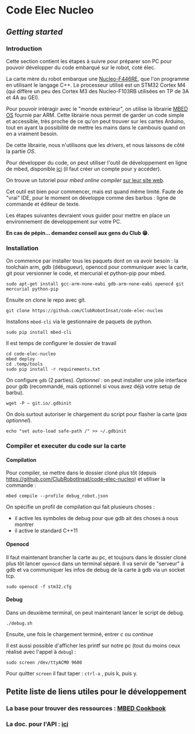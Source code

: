 # Code Elec Nucleo

## *Getting started*

### Introduction 

Cette section contient les étapes à suivre pour préparer son PC pour pouvoir développer du code embarqué sur le robot, coté élec. 

La carte mère du robot embarque une [Nucleo-F446RE](http://www.st.com/en/evaluation-tools/nucleo-f446re.html), que l'on programme en utilisant le langage C++. Le processeur utilisé est un STM32 Cortex M4 (qui diffère un peu des Cortex M3 des Nucleo-F103RB utilisées en TP de 3A et 4A au GEI). 

Pour pouvoir intéragir avec le "monde extérieur", on utilise la librairie [MBED OS](https://os.mbed.com/) fournie par ARM. 
Cette librairie nous permet de garder un code simple et accessible, très proche de ce qu'on peut trouver sur les cartes Arduino, 
tout en ayant la possibilité de mettre les mains dans le cambouis quand on en a vraiment besoin. 

De cette librairie, nous n'utilisons que les *drivers*, et nous laissons de côté la partie *OS*. 

Pour développer du code, on peut utiliser l'outil de développement en ligne de mbed, disponible [ici](https://os.mbed.com/compiler/) (il faut créer un compte pour y accéder). 

On trouve un tutoriel pour *mbed online compiler* [sur leur site web](https://os.mbed.com/docs/latest/tutorials/blinky-on-the-arm-mbed-online-compiler.html). 


Cet outil est bien pour commencer, mais est quand même limité. Faute de "vrai" IDE, pour le moment on développe comme des barbus : ligne de commande et éditeur de texte.

Les étapes suivantes devraient vous guider pour mettre en place un environnement de développement sur votre PC. 

**En cas de pépin... demandez conseil aux gens du Club :grin:.**

### Installation

On commence par installer tous les paquets dont on va avoir besoin : la toolchain arm, gdb (débugueur), openocd pour communiquer avec la carte, git pour versionner le code, et mercurial et python-pip pour mbed.

```
sudo apt-get install gcc-arm-none-eabi gdb-arm-none-eabi openocd git mercurial python-pip
```

Ensuite on clone le repo avec git.

```
git clone https://github.com/ClubRobotInsat/code-elec-nucleo
```

Installons `mbed-cli` via le gestionnaire de paquets de python.

```
sudo pip install mbed-cli
```

Il est temps de configurer le dossier de travail

```
cd code-elec-nucleo
mbed deploy
cd .temp/tools
sudo pip install -r requirements.txt
```

On configure `gdb` (2 parties). 
*Optionnel* : on peut installer une jolie interface pour gdb (recommandé, mais optionnel si vous avez déjà votre setup de barbu).

```
wget -P ~ git.io/.gdbinit
```

On dois surtout autoriser le chargement du script pour flasher la carte (*pas optionnel*).

```
echo "set auto-load safe-path /" >> ~/.gdbinit
```

### Compiler et executer du code sur la carte

#### Compilation

Pour compiler, se mettre dans le dossier cloné plus tôt (depuis https://github.com/ClubRobotInsat/code-elec-nucleo) et utiliser la commande :

```
mbed compile --profile debug_robot.json
```

On spécifie un profil de compilation qui fait plusieurs choses :

* il active les symboles de debug pour que gdb ait des choses à nous montrer
* il active le standard C++11

#### Openocd

Il faut maintenant brancher la carte au pc, et toujours dans le dossier cloné plus tôt lancer `openocd` dans un terminal séparé.
Il va servir de "serveur" à gdb et va communiquer les infos de debug de la carte à gdb via un socket tcp.

```
sudo openocd -f stm32.cfg
```

#### Debug

Dans un deuxième terminal, on peut maintenant lancer le script de debug.

```
./debug.sh
```

Ensuite, une fois le chargement terminé, entrer *c* ou *continue*

Il est aussi possible d'afficher les printf sur notre pc (tout du moins ceux réalisé avec l'appel à `debug`) :

```
sudo screen /dev/ttyACM0 9600
```

Pour quitter `screen` il faut taper : `ctrl-a` , puis k, puis y.

## Petite liste de liens utiles pour le développement

### La base pour trouver des ressources : [MBED Cookbook](https://os.mbed.com/cookbook/Homepage)
### La doc. pour l'API : [ici](https://os.mbed.com/docs/latest/reference/drivers.html)
